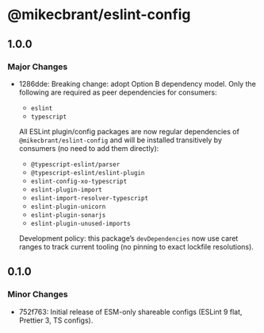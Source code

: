 # @mikecbrant/eslint-config

## 1.0.0

### Major Changes

- 1286dde: Breaking change: adopt Option B dependency model. Only the following are required as peer dependencies for consumers:
  - `eslint`
  - `typescript`

  All ESLint plugin/config packages are now regular dependencies of `@mikecbrant/eslint-config` and will be installed transitively by consumers (no need to add them directly):
  - `@typescript-eslint/parser`
  - `@typescript-eslint/eslint-plugin`
  - `eslint-config-xo-typescript`
  - `eslint-plugin-import`
  - `eslint-import-resolver-typescript`
  - `eslint-plugin-unicorn`
  - `eslint-plugin-sonarjs`
  - `eslint-plugin-unused-imports`

  Development policy: this package’s `devDependencies` now use caret ranges to track current tooling (no pinning to exact lockfile resolutions).

## 0.1.0

### Minor Changes

- 752f763: Initial release of ESM-only shareable configs (ESLint 9 flat, Prettier 3, TS configs).
